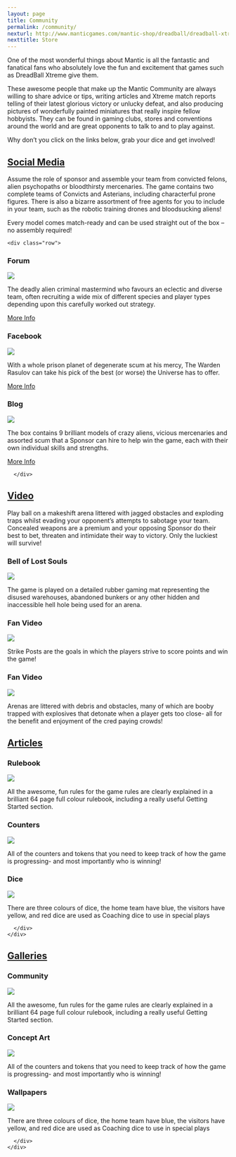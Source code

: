 ```yaml
---
layout: page
title: Community
permalink: /community/
nexturl: http://www.manticgames.com/mantic-shop/dreadball/dreadball-xtreme/product/dreadball-xtreme-boxed-game.html
nexttitle: Store
---
```


One of the most wonderful things about Mantic is all the fantastic and fanatical fans who absolutely love the fun and excitement that games such as DreadBall Xtreme give them.

These awesome people that make up the Mantic Community are always willing to share advice or tips, writing articles and Xtreme match reports telling of their latest glorious victory or unlucky defeat, and also producing pictures of wonderfully painted miniatures that really inspire fellow hobbyists. They can be found in gaming clubs, stores and conventions   around the world and are great opponents to talk to and to play against. 

Why don’t you click on the links below, grab your dice and get involved!


<div class="panel-group" id="accordion" role="tablist" aria-multiselectable="true">
  <div class="panel panel-default">
    <div class="panel-heading" role="tab" id="headingOne">
      <h2 class="panel-title">
	<a data-toggle="collapse" data-parent="#accordion" href="#collapseOne" aria-expanded="true" aria-controls="collapseOne">
	  Social Media
	</a>
      </h2>
    </div>
    <div id="collapseOne" class="panel-collapse collapse" role="tabpanel" aria-labelledby="headingOne">
      <div class="panel-body">

Assume the role of sponsor and assemble your team from convicted felons, alien psychopaths or bloodthirsty mercenaries. The game contains two complete teams of Convicts and Asterians, including characterful prone figures. There is also a bizarre assortment of free agents for you to include in your team, such as the robotic training drones and bloodsucking aliens!

Every model comes match-ready and can be used straight out of the box – no assembly required!

<!-- Content Row -->
	<div class="row">
<div class="col-md-4">
<h3>Forum</h3>
<a href="/sponsors/blaine/"><img src="../img/Grogan.png" class="pull-left img-responsive " /></a>
<p>The deadly alien criminal mastermind who favours an eclectic and diverse team, often recruiting a wide mix of different species and player types depending upon this carefully worked out strategy.</p>
<a class="btn btn-default" href="/sponsors/blaine/">More Info</a>
</div>
<!-- /.col-md-4 -->
 <div class="col-md-4">
<h3>Facebook</h3>
<a href="/sponsors/warden/"><img src="../img/Grogan.png" class="pull-left img-responsive " /></a>
<p>With a whole prison planet of degenerate scum at his mercy, The Warden Rasulov can take his pick of the best (or worse) the Universe has to offer. </p>
<a class="btn btn-default" href="/sponsors/warden/">More Info</a>
</div>
<!-- /.col-md-4 -->
 <div class="col-md-4">
<h3>Blog</h3>
<a href="/the-game/freeagents//"><img src="../img/Grogan.png" class="pull-left img-responsive " /></a>
<p>The box contains 9 brilliant models of crazy aliens, vicious mercenaries and assorted scum that a Sponsor can hire to help win the game, each with their own individual skills and strengths.</p>
<a class="btn btn-default" href="/the-game/freeagents/">More Info</a>
</div>
<!-- /.col-md-4 -->
</div>
<!-- /.row -->

      </div>      

  </div>
  </div>
  <div class="panel panel-default">
    <div class="panel-heading" role="tab" id="headingTwo">
      <h2 class="panel-title">
        <a class="collapsed" data-toggle="collapse" data-parent="#accordion" href="#collapseTwo" aria-expanded="false" aria-controls="collapseTwo">
         Video
        </a>
      </h2>
    </div>
    <div id="collapseTwo" class="panel-collapse collapse" role="tabpanel" aria-labelledby="headingTwo">
      <div class="panel-body">



Play ball on a makeshift arena littered with jagged obstacles and exploding traps whilst evading your opponent’s attempts to sabotage your team. Concealed weapons are a premium and your opposing Sponsor do their best to bet, threaten and intimidate their way to victory. Only the luckiest will survive!

<!-- Content Row -->
<div class="row">
<div class="col-md-4">
<h3>Bell of Lost Souls</h3>
<img src="../img/Grogan.png" class="pull-left img-responsive " />
<p>The game is played on a detailed rubber gaming mat representing the disused warehouses, abandoned bunkers or any other hidden and inaccessible hell hole being used for an arena.</p>
</div>
<!-- /.col-md-4 -->
 <div class="col-md-4">
<h3>Fan Video</h3>
<img src="../img/Grogan.png" class="pull-left img-responsive " />
<p>Strike Posts are the goals in which the players strive to score points and win the game!</p>
</div>
<!-- /.col-md-4 -->
 <div class="col-md-4">
<h3>Fan Video</h3>
<img src="../img/Grogan.png" class="pull-left img-responsive " />
<p>Arenas are littered with debris and obstacles, many of which are booby trapped with explosives that detonate when a player gets too close- all for the benefit and enjoyment of the cred paying crowds!</p>
</div>
<!-- /.col-md-4 -->
</div>
<!-- /.row -->
      </div>
    </div>
  </div>
    <div class="panel panel-default">
    <div class="panel-heading" role="tab" id="headingThree">
      <h2 class="panel-title">
        <a class="collapsed" data-toggle="collapse" data-parent="#accordion" href="#collapseThree" aria-expanded="false" aria-controls="collapseThree">
          Articles
        </a>
      </h2>
    </div>
    <div id="collapseThree" class="panel-collapse collapse" role="tabpanel" aria-labelledby="headingThree">
      <div class="panel-body">

<!-- Content Row -->
<div class="row">
<div class="col-md-4">
<h3>Rulebook</h3>
<img src="../img/Grogan.png" class="pull-left img-responsive " />
<p>All the awesome, fun rules for the game rules are clearly explained in a brilliant 64 page full colour rulebook, including a really useful Getting Started section. </p>
</div>
<!-- /.col-md-4 -->
 <div class="col-md-4">
<h3>Counters</h3>
<img src="../img/Grogan.png" class="pull-left img-responsive " />
<p>All of the counters and tokens that you need to keep track of how the game is progressing- and most importantly who is winning!</p>
</div>
<!-- /.col-md-4 -->
 <div class="col-md-4">
<h3>Dice</h3>
<img src="../img/Grogan.png" class="pull-left img-responsive " />
<p>There are three colours of dice, the home team have blue, the visitors have yellow, and red dice are used as Coaching dice to use in special plays</p>
</div>
<!-- /.col-md-4 -->
</div>
<!-- /.row -->

      </div>
    </div>
  </div>
   <div class="panel panel-default">
    <div class="panel-heading" role="tab" id="headingFour">
      <h2 class="panel-title">
        <a class="collapsed" data-toggle="collapse" data-parent="#accordion" href="#collapseFour" aria-expanded="false" aria-controls="collapseFour">
          Galleries
        </a>
      </h2>
    </div>
    <div id="collapseFour" class="panel-collapse collapse" role="tabpanel" aria-labelledby="headingFour">
      <div class="panel-body">

<!-- Content Row -->
<div class="row">
<div class="col-md-4">
<h3>Community</h3>
<img src="../img/Grogan.png" class="pull-left img-responsive " />
<p>All the awesome, fun rules for the game rules are clearly explained in a brilliant 64 page full colour rulebook, including a really useful Getting Started section. </p>
</div>
<!-- /.col-md-4 -->
 <div class="col-md-4">
<h3>Concept Art</h3>
<img src="../img/Grogan.png" class="pull-left img-responsive " />
<p>All of the counters and tokens that you need to keep track of how the game is progressing- and most importantly who is winning!</p>
</div>
<!-- /.col-md-4 -->
 <div class="col-md-4">
<h3>Wallpapers</h3>
<img src="../img/Grogan.png" class="pull-left img-responsive " />
<p>There are three colours of dice, the home team have blue, the visitors have yellow, and red dice are used as Coaching dice to use in special plays</p>
</div>
<!-- /.col-md-4 -->
</div>
<!-- /.row -->

      </div>
    </div>
  </div>
</div>
